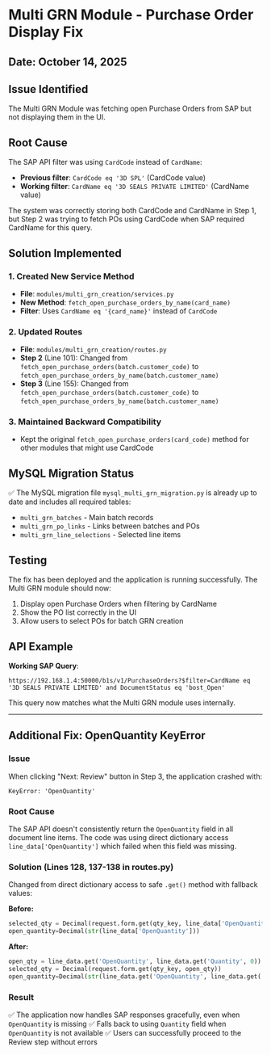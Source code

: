 # Multi GRN Module - Purchase Order Display Fix

## Date: October 14, 2025

## Issue Identified
The Multi GRN Module was fetching open Purchase Orders from SAP but not displaying them in the UI.

## Root Cause
The SAP API filter was using `CardCode` instead of `CardName`:
- **Previous filter**: `CardCode eq '3D SPL'` (CardCode value)
- **Working filter**: `CardName eq '3D SEALS PRIVATE LIMITED'` (CardName value)

The system was correctly storing both CardCode and CardName in Step 1, but Step 2 was trying to fetch POs using CardCode when SAP required CardName for this query.

## Solution Implemented

### 1. Created New Service Method
- **File**: `modules/multi_grn_creation/services.py`
- **New Method**: `fetch_open_purchase_orders_by_name(card_name)`
- **Filter**: Uses `CardName eq '{card_name}'` instead of `CardCode`

### 2. Updated Routes
- **File**: `modules/multi_grn_creation/routes.py`
- **Step 2** (Line 101): Changed from `fetch_open_purchase_orders(batch.customer_code)` to `fetch_open_purchase_orders_by_name(batch.customer_name)`
- **Step 3** (Line 155): Changed from `fetch_open_purchase_orders(batch.customer_code)` to `fetch_open_purchase_orders_by_name(batch.customer_name)`

### 3. Maintained Backward Compatibility
- Kept the original `fetch_open_purchase_orders(card_code)` method for other modules that might use CardCode

## MySQL Migration Status
✅ The MySQL migration file `mysql_multi_grn_migration.py` is already up to date and includes all required tables:
- `multi_grn_batches` - Main batch records
- `multi_grn_po_links` - Links between batches and POs
- `multi_grn_line_selections` - Selected line items

## Testing
The fix has been deployed and the application is running successfully. The Multi GRN module should now:
1. Display open Purchase Orders when filtering by CardName
2. Show the PO list correctly in the UI
3. Allow users to select POs for batch GRN creation

## API Example
**Working SAP Query**:
```
https://192.168.1.4:50000/b1s/v1/PurchaseOrders?$filter=CardName eq '3D SEALS PRIVATE LIMITED' and DocumentStatus eq 'bost_Open'
```

This query now matches what the Multi GRN module uses internally.

---

## Additional Fix: OpenQuantity KeyError

### Issue
When clicking "Next: Review" button in Step 3, the application crashed with:
```
KeyError: 'OpenQuantity'
```

### Root Cause
The SAP API doesn't consistently return the `OpenQuantity` field in all document line items. The code was using direct dictionary access `line_data['OpenQuantity']` which failed when this field was missing.

### Solution (Lines 128, 137-138 in routes.py)
Changed from direct dictionary access to safe `.get()` method with fallback values:

**Before:**
```python
selected_qty = Decimal(request.form.get(qty_key, line_data['OpenQuantity']))
open_quantity=Decimal(str(line_data['OpenQuantity']))
```

**After:**
```python
open_qty = line_data.get('OpenQuantity', line_data.get('Quantity', 0))
selected_qty = Decimal(request.form.get(qty_key, open_qty))
open_quantity=Decimal(str(line_data.get('OpenQuantity', line_data.get('Quantity', 0))))
```

### Result
✅ The application now handles SAP responses gracefully, even when `OpenQuantity` is missing
✅ Falls back to using `Quantity` field when `OpenQuantity` is not available
✅ Users can successfully proceed to the Review step without errors

